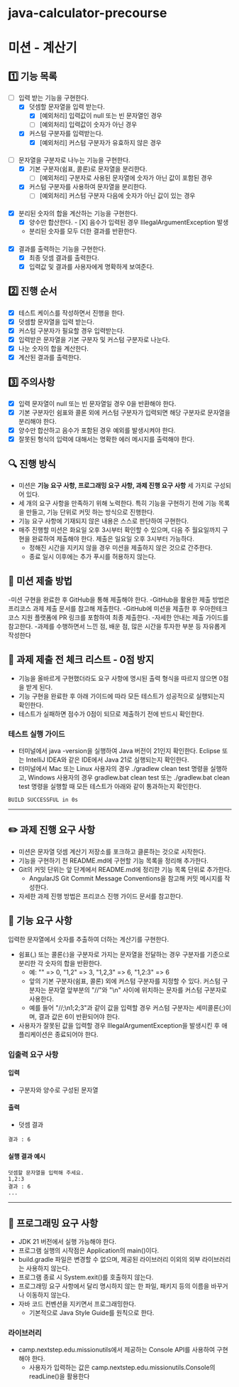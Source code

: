 # java-calculator-precourse

# 미션 - 계산기

## 1️⃣ 기능 목록

- [ ] 입력 받는 기능을 구현한다.
    - [X] 덧셈할 문자열을 입력 받는다.
        - [X] [예외처리] 입력값이 null 또는 빈 문자열인 경우
        - [ ] [예외처리] 입력값이 숫자가 아닌 경우
    - [X] 커스텀 구분자를 입력받는다.
        - [X] [예외처리] 커스텀 구분자가 유효하지 않은 경우

####

- [ ] 문자열을 구분자로 나누는 기능을 구현한다.
    - [X] 기본 구분자(쉼표, 콜론)로 문자열을 분리한다.
        - [ ] [예외처리] 구분자로 사용된 문자열에 숫자가 아닌 값이 포함된 경우
    - [X] 커스텀 구분자를 사용하여 문자열을 분리한다.
        - [ ] [예외처리] 커스텀 구분자 다음에 숫자가 아닌 값이 있는 경우

####

- [X] 분리된 숫자의 합을 계산하는 기능을 구현한다.
    - [X]  양수만 합산한다.
      - [X] 음수가 입력된 경우 IllegalArgumentException 발생
    - 분리된 숫자를 모두 더한 결과를 반환한다.

####   

- [X] 결과를 출력하는 기능을 구현한다.
    - [X] 최종 덧셈 결과를 출력한다.
    - [X] 입력값 및 결과를 사용자에게 명확하게 보여준다.

## 2️⃣ 진행 순서

- [X] 테스트 케이스를 작성하면서 진행을 한다.
- [X] 덧셈할 문자열을 입력 받는다.
- [X] 커스텀 구분자가 필요할 경우 입력받는다.
- [X] 입력받은 문자열을 기본 구분자 및 커스텀 구분자로 나눈다.
- [X] 나눈 숫자의 합을 계산한다.
- [X] 계산된 결과를 출력한다.

## 3️⃣ 주의사항

- [X] 입력 문자열이 null 또는 빈 문자열일 경우 0을 반환해야 한다.
- [X] 기본 구분자인 쉼표와 콜론 외에 커스텀 구분자가 입력되면 해당 구분자로 문자열을 분리해야 한다.
- [X] 양수만 합산하고 음수가 포함된 경우 예외를 발생시켜야 한다.
- [X] 잘못된 형식의 입력에 대해서는 명확한 에러 메시지를 출력해야 한다.

## 🔍 진행 방식

- 미션은 **기능 요구 사항, 프로그래밍 요구 사항, 과제 진행 요구 사항** 세 가지로 구성되어 있다.
- 세 개의 요구 사항을 만족하기 위해 노력한다. 특히 기능을 구현하기 전에 기능 목록을 만들고, 기능 단위로 커밋 하는 방식으로 진행한다.
- 기능 요구 사항에 기재되지 않은 내용은 스스로 판단하여 구현한다.
- 매주 진행할 미션은 화요일 오후 3시부터 확인할 수 있으며, 다음 주 월요일까지 구현을 완료하여 제출해야 한다. 제출은 일요일 오후 3시부터 가능하다.
    - 정해진 시간을 지키지 않을 경우 미션을 제출하지 않은 것으로 간주한다.
    - 종료 일시 이후에는 추가 푸시를 허용하지 않는다.

## 📮 미션 제출 방법

-미션 구현을 완료한 후 GitHub을 통해 제출해야 한다.
-GitHub을 활용한 제출 방법은 프리코스 과제 제출 문서를 참고해 제출한다.
-GitHub에 미션을 제출한 후 우아한테크코스 지원 플랫폼에 PR 링크를 포함하여 최종 제출한다.
-자세한 안내는 제출 가이드를 참고한다.
-과제를 수행하면서 느낀 점, 배운 점, 많은 시간을 투자한 부분 등 자유롭게 작성한다

## 🚨 과제 제출 전 체크 리스트 - 0점 방지

- 기능을 올바르게 구현했더라도 요구 사항에 명시된 출력 형식을 따르지 않으면 0점을 받게 된다.
- 기능 구현을 완료한 후 아래 가이드에 따라 모든 테스트가 성공적으로 실행되는지 확인한다.
- 테스트가 실패하면 점수가 0점이 되므로 제출하기 전에 반드시 확인한다.

### 테스트 실행 가이드

- 터미널에서 java -version을 실행하여 Java 버전이 21인지 확인한다. Eclipse 또는 IntelliJ IDEA와 같은 IDE에서 Java 21로 실행되는지 확인한다.
- 터미널에서 Mac 또는 Linux 사용자의 경우 ./gradlew clean test 명령을 실행하고, Windows 사용자의 경우 gradlew.bat clean test 또는 ./gradlew.bat
  clean test 명령을 실행할 때 모든 테스트가 아래와 같이 통과하는지 확인한다.

```
BUILD SUCCESSFUL in 0s
```

---

## ✏️ 과제 진행 요구 사항

- 미션은 문자열 덧셈 계산기 저장소를 포크하고 클론하는 것으로 시작한다.
- 기능을 구현하기 전 README.md에 구현할 기능 목록을 정리해 추가한다.
- Git의 커밋 단위는 앞 단계에서 README.md에 정리한 기능 목록 단위로 추가한다.
    - AngularJS Git Commit Message Conventions을 참고해 커밋 메시지를 작성한다.
- 자세한 과제 진행 방법은 프리코스 진행 가이드 문서를 참고한다.

## 🚀 기능 요구 사항

입력한 문자열에서 숫자를 추출하여 더하는 계산기를 구현한다.

- 쉼표(,) 또는 콜론(:)을 구분자로 가지는 문자열을 전달하는 경우 구분자를 기준으로 분리한 각 숫자의 합을 반환한다.
    - 예: "" => 0, "1,2" => 3, "1,2,3" => 6, "1,2:3" => 6
    - 앞의 기본 구분자(쉼표, 콜론) 외에 커스텀 구분자를 지정할 수 있다. 커스텀 구분자는 문자열 앞부분의 "//"와 "\n" 사이에 위치하는 문자를 커스텀 구분자로 사용한다.
    - 예를 들어 "//;\n1;2;3"과 같이 값을 입력할 경우 커스텀 구분자는 세미콜론(;)이며, 결과 값은 6이 반환되어야 한다.
- 사용자가 잘못된 값을 입력할 경우 IllegalArgumentException을 발생시킨 후 애플리케이션은 종료되어야 한다.

### 입출력 요구 사항

#### 입력

- 구분자와 양수로 구성된 문자열

#### 출력

- 덧셈 결과

```
결과 : 6
```

#### 실행 결과 예시

```
덧셈할 문자열을 입력해 주세요.
1,2:3
결과 : 6
...
```

---

## 🎯 프로그래밍 요구 사항

- JDK 21 버전에서 실행 가능해야 한다.
- 프로그램 실행의 시작점은 Application의 main()이다.
- build.gradle 파일은 변경할 수 없으며, 제공된 라이브러리 이외의 외부 라이브러리는 사용하지 않는다.
- 프로그램 종료 시 System.exit()를 호출하지 않는다.
- 프로그래밍 요구 사항에서 달리 명시하지 않는 한 파일, 패키지 등의 이름을 바꾸거나 이동하지 않는다.
- 자바 코드 컨벤션을 지키면서 프로그래밍한다.
    - 기본적으로 Java Style Guide를 원칙으로 한다.

### 라이브러리

- camp.nextstep.edu.missionutils에서 제공하는 Console API를 사용하여 구현해야 한다.
    - 사용자가 입력하는 값은 camp.nextstep.edu.missionutils.Console의 readLine()을 활용한다
